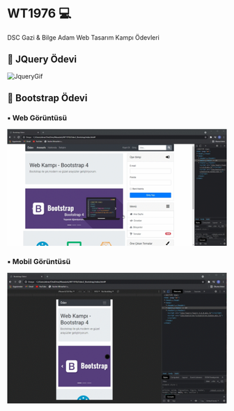 # WT1976 :computer:
DSC Gazi &amp; Bilge Adam Web Tasarım Kampı Ödevleri

## 	:small_red_triangle_down: JQuery Ödevi
![JqueryGif](https://github.com/ebrarbasaran/WT1976/blob/main/Odev1_jQuery/jQuery.gif)

## 	:small_red_triangle_down: Bootstrap Ödevi

### :black_small_square: Web Görüntüsü
![BootstrapWeb](https://github.com/ebrarbasaran/WT1976/blob/main/Odev2_Bootstrap/bootstrap_web.gif)

### :black_small_square: Mobil Görüntüsü
![BootstrapMobil](https://github.com/ebrarbasaran/WT1976/blob/main/Odev2_Bootstrap/bootstrap_mobil.gif)

